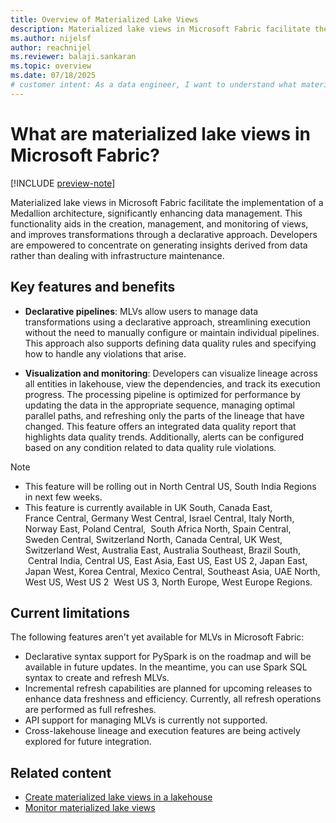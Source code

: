 ```yaml
---
title: Overview of Materialized Lake Views
description: Materialized lake views in Microsoft Fabric facilitate the implementation of the medallion architecture by enabling automated creation, scheduling, and execution of materialized lake views.
ms.author: nijelsf 
author: reachnijel
ms.reviewer: balaji.sankaran
ms.topic: overview
ms.date: 07/18/2025
# customer intent: As a data engineer, I want to understand what materialized lake views are in Microsoft Fabric so that I can leverage them for building a Medallion architecture.
---
```


# What are materialized lake views in Microsoft Fabric? 

[!INCLUDE [preview-note](./includes/materialized-lake-views-preview-note.md)]

Materialized lake views in Microsoft Fabric facilitate the implementation of a Medallion architecture, significantly enhancing data management. This functionality aids in the creation, management, and monitoring of views, and improves transformations through a declarative approach. Developers are empowered to concentrate on generating insights derived from data rather than dealing with infrastructure maintenance. 

## Key features and benefits

* **Declarative pipelines**: MLVs allow users to manage data transformations using a declarative approach, streamlining execution without the need to manually configure or maintain individual pipelines. This approach also supports defining data quality rules and specifying how to handle any violations that arise.

* **Visualization and monitoring**: Developers can visualize lineage across all entities in lakehouse, view the dependencies, and track its execution progress. The processing pipeline is optimized for performance by updating the data in the appropriate sequence, managing optimal parallel paths, and refreshing only the parts of the lineage that have changed. This feature offers an integrated data quality report that highlights data quality trends. Additionally, alerts can be configured based on any condition related to data quality rule violations.

> [!NOTE]
> - This feature will be rolling out in North Central US, South India Regions in next few weeks.
> - This feature is currently available in UK South, Canada East, France Central, Germany West Central, Israel Central, Italy North, Norway East, Poland Central,
 South Africa North, Spain Central, Sweden Central, Switzerland North, Canada Central, UK West, Switzerland West, Australia East, Australia Southeast, Brazil South,
 Central India, Central US, East Asia, East US, East US 2, Japan East, Japan West, Korea Central, Mexico Central, Southeast Asia, UAE North, West US, West US 2
 West US 3, North Europe, West Europe Regions.

## Current limitations

The following features aren't yet available for MLVs in Microsoft Fabric:

* Declarative syntax support for PySpark is on the roadmap and will be available in future updates. In the meantime, you can use Spark SQL syntax to create and refresh MLVs.
* Incremental refresh capabilities are planned for upcoming releases to enhance data freshness and efficiency. Currently, all refresh operations are performed as full refreshes.
* API support for managing MLVs is currently not supported.
* Cross-lakehouse lineage and execution features are being actively explored for future integration.

## Related content

* [Create materialized lake views in a lakehouse](create-materialized-lake-view.md)
* [Monitor materialized lake views](monitor-materialized-lake-views.md)
